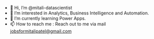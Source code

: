- 👋 Hi, I’m @mitali-datascientist
- 👀 I’m interested in Analytics, Business Intelligence and Automation.
- 🌱 I’m currently learning Power Apps.
- 📫 How to reach me : Reach out to me via mail jobsformitalipatel@gmail.com

<!---
mitali-datascientist/mitali-datascientist is a ✨ special ✨ repository because its `README.md` (this file) appears on your GitHub profile.
You can click the Preview link to take a look at your changes.
--->
